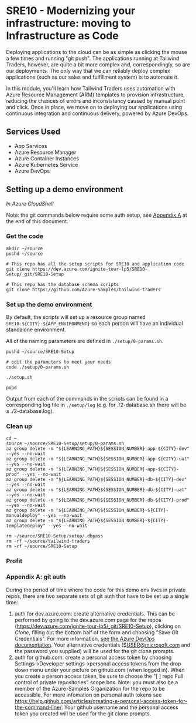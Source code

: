 # SRE10 - Modernizing your infrastructure: moving to Infrastructure as Code

Deploying applications to the cloud can be as simple as clicking the mouse a few times and running "git push". The applications running at Tailwind Traders, however, are quite a bit more complex and, correspondingly, so are our deployments. The only way that we can reliably deploy complex applications (such as our sales and fulfillment system) is to automate it.

In this module, you'll learn how Tailwind Traders uses automation with Azure Resource Management (ARM) templates to provision infrastructure, reducing the chances of errors and inconsistency caused by manual point and click. Once in place, we move on to deploying our applications using continuous integration and continuous delivery, powered by Azure DevOps.

## Services Used

- App Services
- Azure Resource Manager
- Azure Container Instances
- Azure Kubernetes Service
- Azure DevOps

## Setting up a demo environment

*In Azure CloudShell*

Note: the git commands below require some auth setup, see [Appendix A](#AppendixA) at the end of this document.

### Get the code

```
mkdir ~/source
pushd ~/source

# This repo has all the setup scripts for SRE10 and application code
git clone https://dev.azure.com/ignite-tour-lp5/SRE10-Setup/_git/SRE10-Setup

# This repo has the database schema scripts
git clone https://github.com/Azure-Samples/tailwind-traders

```

### Set up the demo environment

By default, the scripts will set up a resource group named `SRE10-${CITY}-${APP_ENVIRONMENT}` so each person will have an individual standalone environment.

All of the naming parameters are defined in `./setup/0-params.sh`.

```
pushd ~/source/SRE10-Setup

# edit the parameters to meet your needs
code ./setup/0-params.sh

./setup.sh

popd  

```

Output from each of the commands in the scripts can be found in a corresponding log file in `./setup/log` (e.g. for ./2-database.sh there will be a ./2-database.log).


### Clean up

```
cd ~
source ~/source/SRE10-Setup/setup/0-params.sh
az group delete -n "${LEARNING_PATH}${SESSION_NUMBER}-app-${CITY}-dev" --yes --no-wait
az group delete -n "${LEARNING_PATH}${SESSION_NUMBER}-app-${CITY}-uat" --yes --no-wait
az group delete -n "${LEARNING_PATH}${SESSION_NUMBER}-app-${CITY}-prod" --yes --no-wait
az group delete -n "${LEARNING_PATH}${SESSION_NUMBER}-db-${CITY}-dev" --yes --no-wait
az group delete -n "${LEARNING_PATH}${SESSION_NUMBER}-db-${CITY}-uat" --yes --no-wait
az group delete -n "${LEARNING_PATH}${SESSION_NUMBER}-db-${CITY}-prod" --yes --no-wait
az group delete -n "${LEARNING_PATH}${SESSION_NUMBER}-${CITY}-manualdeploy" --yes --no-wait
az group delete -n "${LEARNING_PATH}${SESSION_NUMBER}-${CITY}-templatedeploy" --yes --no-wait

rm ~/source/SRE10-Setup/setup/.dbpass
rm -rf ~/source/tailwind-traders
rm -rf ~/source/SRE10-Setup
```

### Profit

### <a name="AppendixA"></a>Appendix A: git auth
During the period of time where the code for this demo env lives in private repos, there are two separate sets of git auth that have to be set up a single time:

1. auth for dev.azure.com: create alternative credentials.
This can be performed by going to the dev.azure.com page for the repos (https://dev.azure.com/ignite-tour-lp5/_git/SRE10-Setup), clicking on _Clone_, filling out the bottom half of the form and choosing "Save Git Credentials". 
For more information, [see the Azure DevOps documentation](https://docs.microsoft.com/en-us/azure/devops/repos/git/auth-overview?WT.mc_id=msignitethetour-github-SRE10&view=vsts). Your alternative credentials ($USER@microsoft.com and the password you supplied) will be used for the git clone prompts.
1. auth for github.com: create a personal access token by choosing Settings->Developer settings->personal access tokens from the drop down menu under your picture on github.com (when logged in). When you create a person access token,
be sure to choose the "\[ \] repo Full control of private repositories" scope box. Note: you must also be a member of the Azure-Samples Organization for the repo to be accessible.
For more infomation on personal auth tokens see https://help.github.com/articles/creating-a-personal-access-token-for-the-command-line/. Your github username and the personal access token you created will be used for the git clone prompts.
